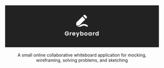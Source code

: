 ![Greyboard](../resources/banner.png)
<center>A small online collaborative whiteboard application for mocking, wireframing, solving problems, and sketching</center>